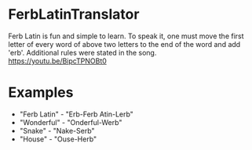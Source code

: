 # FerbLatinTranslator
Ferb Latin is fun and simple to learn.
To speak it, one must move the first letter of every word of above two letters to the end of the word and add 'erb'.
Additional rules were stated in the song.
https://youtu.be/BipcTPNOBt0
# Examples
- "Ferb Latin" - "Erb-Ferb Atin-Lerb"
- "Wonderful" - "Onderful-Werb"
- "Snake" - "Nake-Serb"
- "House" - "Ouse-Herb"
